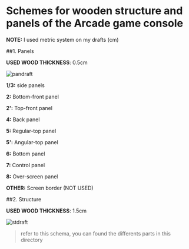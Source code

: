 # Schemes for wooden structure and panels of the Arcade game console

**NOTE:** I used metric system on my drafts (cm)

##1. Panels

**USED WOOD THICKNESS**: 0.5cm

![pandraft](https://user-images.githubusercontent.com/32856358/39098266-424939d4-4668-11e8-80df-7b3ae34d18d9.png)

**1/3:** side panels

**2:** Bottom-front panel

**2':** Top-front panel

**4:** Back panel

**5:** Regular-top panel

**5':** Angular-top panel

**6:** Bottom panel

**7:** Control panel

**8:** Over-screen panel

**OTHER:** Screen border (NOT USED)

##2. Structure

**USED WOOD THICKNESS**: 1.5cm

![stdraft](https://github.com/fherbine/ISN_2017-06/blob/master/game_console_design/Struct_draft.jpeg?raw=true)

> refer to this schema, you can found the differents parts in this directory

